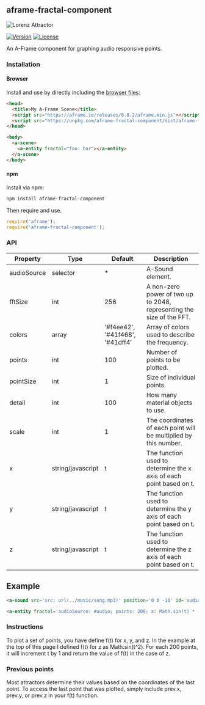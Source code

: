 ## aframe-fractal-component

![Lorenz Attractor](https://rawgit.com/Tino-F/aframe-fractal-component/master/examples/imgs/lorenz_attractor.png)

[![Version](http://img.shields.io/npm/v/aframe-fractal-component.svg?style=flat-square)](https://npmjs.org/package/aframe-fractal-component)
[![License](http://img.shields.io/npm/l/aframe-fractal-component.svg?style=flat-square)](https://npmjs.org/package/aframe-fractal-component)

An A-Frame component for graphing audio responsive points.

### Installation

#### Browser

Install and use by directly including the [browser files](dist):

```html
<head>
  <title>My A-Frame Scene</title>
  <script src="https://aframe.io/releases/0.8.2/aframe.min.js"></script>
  <script src="https://unpkg.com/aframe-fractal-component/dist/aframe-fractal-component.min.js"></script>
</head>

<body>
  <a-scene>
    <a-entity fractal="foo: bar"></a-entity>
  </a-scene>
</body>
```

#### npm

Install via npm:

```bash
npm install aframe-fractal-component
```

Then require and use.

```js
require('aframe');
require('aframe-fractal-component');
```

### API

| Property            | Type              | Default                         | Description                                                               |
|---------------------|-------------------|---------------------------------|---------------------------------------------------------------------------|
| audioSource         | selector          | *                               | A-Sound element.                                                          |
| fftSize             | int               | 256                             | A non-zero power of two up to 2048, representing the size of the FFT.     |
| colors              | array             | '#f4ee42', '#41f468', '#41dff4' | Array of colors used to describe the frequency.                           |
| points              | int               | 100                             | Number of points to be plotted.                                           |
| pointSize           | int               | 1                               | Size of individual points.                                                |
| detail              | int               | 100                             | How many material objects to use.                                         |
| scale               | int               | 1                               | The coordinates of each point will be multiplied by this number.          |
| x                   | string/javascript | t                               | The function used to determine the x axis of each point based on t.       |
| y                   | string/javascript | t                               | The function used to determine the y axis of each point based on t.       |
| z                   | string/javascript | t                               | The function used to determine the z axis of each point based on t.       |

## Example

```html
<a-sound src='src: url(../music/song.mp3)' position='0 0 -10' id='audio' autoplay='true'></a-sound>

<a-entity fractal='audioSource: #audio; points: 200; x: Math.sin(t) * (t^2); z: Math.sin(t^2);' position='0 140 0' rotation='0 0 180'></a-entity>
```

### Instructions

To plot a set of points, you have define f(t) for x, y, and z. In the example at the top of this page I defined f(t) for z as Math.sin(t^2). For each 200 points, it will increment t by 1 and return the value of f(t) in the case of z.

### Previous points

Most attractors determine their values based on the coordinates of the last point. To access the last point that was plotted, simply include prev.x, prev.y, or prev.z in your f(t) function.
